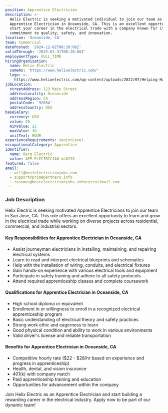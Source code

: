 ```yaml
---
position: Apprentice Electrician
description: >-
  Helix Electric is seeking a motivated individual to join our team as an
  Apprentice Electrician in Oceanside, CA. This is an excellent opportunity to
  start your career in the electrical trade with a company known for its
  commitment to quality, safety, and innovation.
location: 'Oceanside, CA'
team: Commercial
datePosted: '2024-12-02T08:20:06Z'
validThrough: '2025-01-31T08:20:06Z'
employmentType: FULL_TIME
hiringOrganization:
  name: Helix Electric
  sameAs: 'https://www.helixelectric.com/'
  logo: >-
    https://www.helixelectric.com/wp-content/uploads/2022/07/Helping-Hands-Logo_Blue-e1656694113799.jpg
jobLocation:
  streetAddress: 123 Main Street
  addressLocality: Oceanside
  addressRegion: CA
  postalCode: '92054'
  addressCountry: USA
baseSalary:
  currency: USD
  value: 26
  minValue: 22
  maxValue: 30
  unitText: HOUR
experienceRequirements: seniorLevel
occupationalCategory: Apprentice
identifier:
  name: Berg Electric
  value: APP-ELECTRICIAN-ms8293
featured: false
email:
  - will@bestelectricianjobs.com
  - support@primepartners.info
  - resumes@bestelectricianjobs.zohorecruitmail.com
---
```


### Job Description

Helix Electric is seeking motivated Apprentice Electricians to join our team in San Jose, CA. This role offers an excellent opportunity to learn and grow in the electrical trade while working on diverse projects across residential, commercial, and industrial sectors.

#### Key Responsibilities for Apprentice Electrician in Oceanside, CA
- Assist journeyman electricians in installing, maintaining, and repairing electrical systems
- Learn to read and interpret electrical blueprints and schematics
- Help with the installation of wiring, conduits, and electrical fixtures
- Gain hands-on experience with various electrical tools and equipment
- Participate in safety training and adhere to all safety protocols
- Attend required apprenticeship classes and complete coursework

#### Qualifications for Apprentice Electrician in Oceanside, CA
- High school diploma or equivalent
- Enrollment in or willingness to enroll in a recognized electrical apprenticeship program
- Basic understanding of electrical theory and safety practices
- Strong work ethic and eagerness to learn
- Good physical condition and ability to work in various environments
- Valid driver's license and reliable transportation

#### Benefits for Apprentice Electrician in Oceanside, CA
- Competitive hourly rate ($22 - $28/hr based on experience and progress in apprenticeship)
- Health, dental, and vision insurance
- 401(k) with company match
- Paid apprenticeship training and education
- Opportunities for advancement within the company

Join Helix Electric as an Apprentice Electrician and start building a rewarding career in the electrical industry. Apply now to be part of our dynamic team!

